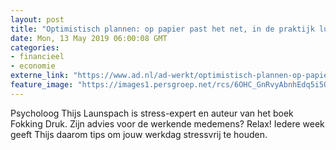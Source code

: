 ```yaml
---
layout: post
title: "Optimistisch plannen: op papier past het net, in de praktijk lukt het nooit"
date: Mon, 13 May 2019 06:00:08 GMT
categories: 
- financieel 
- economie 
externe_link: "https://www.ad.nl/ad-werkt/optimistisch-plannen-op-papier-past-het-net-in-de-praktijk-lukt-het-nooit~a400b95c/"
feature_image: "https://images1.persgroep.net/rcs/6OHC_GnRvyAbnhEdq5i5Q6Y30ow/diocontent/147856540/_fitwidth/400/?appId=21791a8992982cd8da851550a453bd7f&quality=0.7"
---
```


Psycholoog Thijs Launspach is stress-expert en auteur van het boek Fokking Druk. Zijn advies voor de werkende medemens? Relax! Iedere week geeft Thijs daarom tips om jouw werkdag stressvrij te houden.
